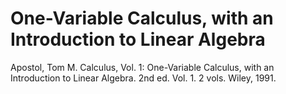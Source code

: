 # One-Variable Calculus, with an Introduction to Linear Algebra

Apostol, Tom M. Calculus, Vol. 1: One-Variable Calculus, with an Introduction to
Linear Algebra. 2nd ed. Vol. 1. 2 vols. Wiley, 1991.